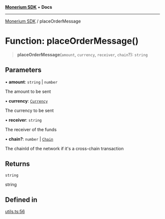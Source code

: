 [**Monerium SDK**](../README.md) • **Docs**

***

[Monerium SDK](../README.md) / placeOrderMessage

# Function: placeOrderMessage()

> **placeOrderMessage**(`amount`, `currency`, `receiver`, `chain`?): `string`

## Parameters

• **amount**: `string` \| `number`

The amount to be sent

• **currency**: [`Currency`](../enumerations/Currency.md)

The currency to be sent

• **receiver**: `string`

The receiver of the funds

• **chain?**: `number` \| [`Chain`](../type-aliases/Chain.md)

The chainId of the network if it's a cross-chain transaction

## Returns

`string`

string

## Defined in

[utils.ts:56](https://github.com/monerium/js-monorepo/blob/62e0077f6672014c8c720b1b4b4f6d6fcc529502/packages/sdk/src/utils.ts#L56)
